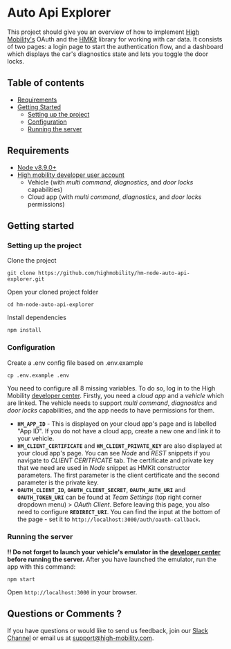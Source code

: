 # Auto Api Explorer
This project should give you an overview of how to implement [High Mobility's](https://www.high-mobility.com/) OAuth and the [HMKit](https://www.npmjs.com/package/hmkit) library for working with car data. It consists of two pages: a login page to start the authentication flow, and a dashboard which displays the car's diagnostics state and lets you toggle the door locks.

## Table of contents
* [Requirements](#requirements)
* [Getting Started](#getting-started)
	* [Setting up the project](#setting-up-the-project)
	* [Configuration](#configuration)
	* [Running the server](#running-the-server)

## Requirements
* [Node v8.9.0+](https://nodejs.org/en/)
* [High mobility developer user account](https://high-mobility.com)
	* Vehicle (with *multi command*, *diagnostics*, and *door locks* capabilities)
	* Cloud app (with *multi command*, *diagnostics*, and *door locks* permissions)

## Getting started

### Setting up the project

Clone the project
```
git clone https://github.com/highmobility/hm-node-auto-api-explorer.git
```

Open your cloned project folder
```
cd hm-node-auto-api-explorer
```

Install dependencies
```
npm install
```

### Configuration
Create a .env config file based on .env.example
```
cp .env.example .env
```

You need to configure all 8 missing variables. To do so, log in to the High Mobility [developer center](https://high-mobility.com/develop). Firstly, you need a *cloud app* and a *vehicle* which are linked. The vehicle needs to support *multi command*, *diagnostics* and *door locks* capabilities, and the app needs to have permissions for them.

* **`HM_APP_ID`** - This is displayed on your cloud app's page and is labelled "App ID". If you do not have a cloud app, create a new one and link it to your vehicle.
* **`HM_CLIENT_CERTIFICATE`** and **`HM_CLIENT_PRIVATE_KEY`** are also displayed at your cloud app's page. You can see *Node* and *REST* snippets if you navigate to *CLIENT CERITFICATE* tab. The certificate and private key that we need are used in *Node* snippet as HMKit constructor parameters. The first parameter is the client certificate and the second parameter is the private key.
* **`OAUTH_CLIENT_ID`**, **`OAUTH_CLIENT_SECRET`**, **`OAUTH_AUTH_URI`** and **`OAUTH_TOKEN_URI`** can be found at *Team Settings* (top right corner dropdown menu) > *OAuth Client*. Before leaving this page, you also need to configure **`REDIRECT_URI`**. You can find the input at the bottom of the page - set it to `http://localhost:3000/auth/oauth-callback`.

### Running the server
**!! Do not forget to launch your vehicle's emulator in the [developer center](https://high-mobility.com/develop) before running the server.**
After you have launched the emulator, run the app with this command:
```
npm start
```
Open `http://localhost:3000` in your browser.


## Questions or Comments ?

If you have questions or would like to send us feedback, join our [Slack Channel](https://slack.high-mobility.com/) or email us at [support@high-mobility.com](mailto:support@high-mobility.com).
